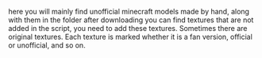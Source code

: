 here you will mainly find unofficial minecraft models made by hand, along with them in the folder after downloading you can find textures that are not added in the script, you need to add these textures. Sometimes there are original textures. Each texture is marked whether it is a fan version, official or unofficial, and so on.
